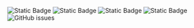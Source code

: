 ![Static Badge](https://img.shields.io/badge/blacklists-60-000000) ![Static Badge](https://img.shields.io/badge/blacklisted-2786138-cc0000) ![Static Badge](https://img.shields.io/badge/whitelisted-2244-00CC00) ![Static Badge](https://img.shields.io/badge/streaming_blacklist-28107-000000) ![GitHub issues](https://img.shields.io/github/issues/fabriziosalmi/blacklists)
